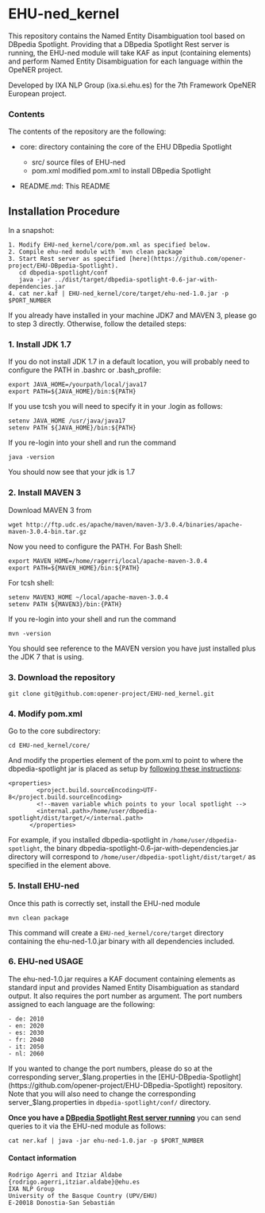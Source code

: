 # EHU-ned_kernel

This repository contains the Named Entity Disambiguation tool based on DBpedia Spotlight.
Providing that a DBpedia Spotlight Rest server is running, the EHU-ned module will take
KAF as input (containing <entities> elements) and perform Named Entity Disambiguation
for each language within the OpeNER project.

Developed by IXA NLP Group (ixa.si.ehu.es) for the 7th Framework OpeNER European project.

### Contents

The contents of the repository are the following:

- core: directory containing the core of the EHU DBpedia Spotlight
    + src/ source files of EHU-ned
    + pom.xml modified pom.xml to install DBpedia Spotlight

- README.md: This README

## Installation Procedure

In a snapshot:

    1. Modify EHU-ned_kernel/core/pom.xml as specified below.
    2. Compile ehu-ned module with `mvn clean package`
    3. Start Rest server as specified [here](https://github.com/opener-project/EHU-DBpedia-Spotlight).
       cd dbpedia-spotlight/conf
       java -jar ../dist/target/dbpedia-spotlight-0.6-jar-with-dependencies.jar
    4. cat ner.kaf | EHU-ned_kernel/core/target/ehu-ned-1.0.jar -p $PORT_NUMBER

If you already have installed in your machine JDK7 and MAVEN 3, please go to step 3
directly. Otherwise, follow the detailed steps:

### 1. Install JDK 1.7

If you do not install JDK 1.7 in a default location, you will probably need to configure the PATH in .bashrc or .bash_profile:

    export JAVA_HOME=/yourpath/local/java17
    export PATH=${JAVA_HOME}/bin:${PATH}


If you use tcsh you will need to specify it in your .login as follows:

    setenv JAVA_HOME /usr/java/java17
    setenv PATH ${JAVA_HOME}/bin:${PATH}


If you re-login into your shell and run the command

    java -version


You should now see that your jdk is 1.7

### 2. Install MAVEN 3

Download MAVEN 3 from

    wget http://ftp.udc.es/apache/maven/maven-3/3.0.4/binaries/apache-maven-3.0.4-bin.tar.gz

Now you need to configure the PATH. For Bash Shell:

    export MAVEN_HOME=/home/ragerri/local/apache-maven-3.0.4
    export PATH=${MAVEN_HOME}/bin:${PATH}

For tcsh shell:

    setenv MAVEN3_HOME ~/local/apache-maven-3.0.4
    setenv PATH ${MAVEN3}/bin:{PATH}

If you re-login into your shell and run the command

    mvn -version


You should see reference to the MAVEN version you have just installed plus the JDK 7 that is using.

### 3. Download the repository

    git clone git@github.com:opener-project/EHU-ned_kernel.git

### 4. Modify pom.xml

Go to the core subdirectory:

    cd EHU-ned_kernel/core/

And modify the properties element of the pom.xml to point to where the dbpedia-spotlight jar is placed
as setup by [following these instructions](https://github.com/opener-project/EHU-DBpedia-Spotlight):

    <properties>
            <project.build.sourceEncoding>UTF-8</project.build.sourceEncoding>
            <!--maven variable which points to your local spotlight -->
            <internal.path>/home/user/dbpedia-spotlight/dist/target/</internal.path>
          </properties>

For example, if you installed dbpedia-spotlight in `/home/user/dbpedia-spotlight`, the binary
dbpedia-spotlight-0.6-jar-with-dependencies.jar directory will correspond to `/home/user/dbpedia-spotlight/dist/target/` as
specified in the <properties> element above.

### 5. Install EHU-ned

Once this path is correctly set, install the EHU-ned module

    mvn clean package

This command will create a `EHU-ned_kernel/core/target` directory containing the
ehu-ned-1.0.jar binary with all dependencies included.

### 6. EHU-ned USAGE

The ehu-ned-1.0.jar requires a KAF document containing <entities> elements as standard input and
provides Named Entity Disambiguation as standard output. It also requires the port number as argument.
The port numbers assigned to each language are the following:

    - de: 2010
    - en: 2020
    - es: 2030
    - fr: 2040
    - it: 2050
    - nl: 2060

If you wanted to change the port numbers, please do so at the corresponding server_$lang.properties
in the [EHU-DBpedia-Spotlight](https://github.com/opener-project/EHU-DBpedia-Spotlight) repository. Note that
you will also need to change the corresponding server_$lang.properties in `dbpedia-spotlight/conf/` directory.

**Once you have a [DBpedia Spotlight Rest server running](https://github.com/opener-project/EHU-DBpedia-Spotlight)** you
can send queries to it via the EHU-ned module as follows:

    cat ner.kaf | java -jar ehu-ned-1.0.jar -p $PORT_NUMBER

#### Contact information

    Rodrigo Agerri and Itziar Aldabe
    {rodrigo.agerri,itziar.aldabe}@ehu.es
    IXA NLP Group
    University of the Basque Country (UPV/EHU)
    E-20018 Donostia-San Sebastián

